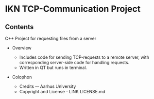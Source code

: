 # IKN TCP-Communication Project #


## Contents ##

C++ Project for requesting files from a server

* Overview
  * Includes code for sending TCP-requests to a remote server, with corresponding server-side code for handling requests.
  * Written in QT but runs in terminal.
  
* Colophon
  * Credits -- Aarhus University
  * Copyright and License - LINK LICENSE.md
